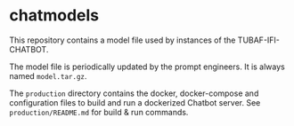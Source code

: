 # chatmodels

This repository contains a model file used by instances of the TUBAF-IFI-CHATBOT. 

The model file is periodically updated by the prompt engineers. It is always named `model.tar.gz`.

The `production` directory contains the docker, docker-compose and configuration files to build and run a dockerized Chatbot server. 
See `production/README.md` for build & run commands. 
